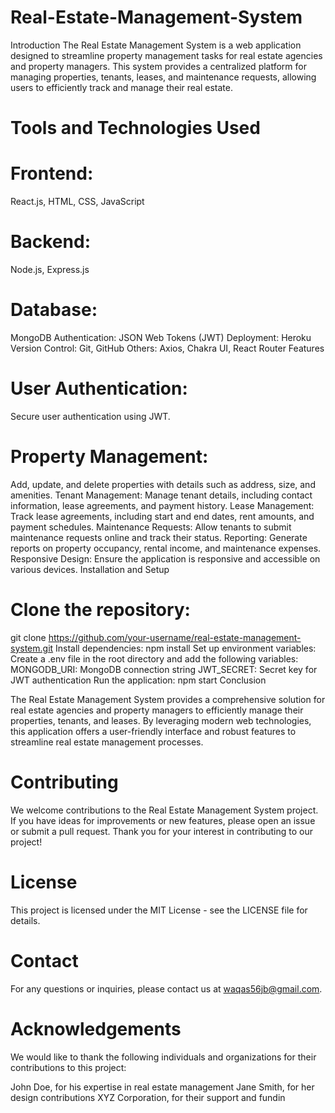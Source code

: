 # Real-Estate-Management-System
Introduction The Real Estate Management System is a web application designed to streamline property management tasks for real estate agencies and property managers. This system provides a centralized platform for managing properties, tenants, leases, and maintenance requests, allowing users to efficiently track and manage their real estate.
# Tools and Technologies Used
# Frontend:
React.js, HTML, CSS, JavaScript
# Backend:
Node.js,
Express.js

# Database:
MongoDB Authentication: JSON Web Tokens (JWT) Deployment: Heroku Version Control: Git, GitHub Others: Axios, Chakra UI, React Router Features

# User Authentication: 
Secure user authentication using JWT.

# Property Management: 
Add, update, and delete properties with details such as address, size, and amenities.
Tenant Management: Manage tenant details, including contact information, lease agreements, and payment history. Lease Management: Track lease agreements, including start and end dates, rent amounts, and payment schedules. Maintenance Requests: Allow tenants to submit maintenance requests online and track their status. Reporting: Generate reports on property occupancy, rental income, and maintenance expenses. Responsive Design: Ensure the application is responsive and accessible on various devices. Installation and Setup

# Clone the repository:
git clone https://github.com/your-username/real-estate-management-system.git Install dependencies: npm install Set up environment variables: Create a .env file in the root directory and add the following variables: MONGODB_URI: MongoDB connection string JWT_SECRET: Secret key for JWT authentication Run the application: npm start Conclusion

The Real Estate Management System provides a comprehensive solution for real estate agencies and property managers to efficiently manage their properties, tenants, and leases. By leveraging modern web technologies, this application offers a user-friendly interface and robust features to streamline real estate management processes.

# Contributing
We welcome contributions to the Real Estate Management System project. If you have ideas for improvements or new features, please open an issue or submit a pull request. Thank you for your interest in contributing to our project!

# License
This project is licensed under the MIT License - see the LICENSE file for details.

# Contact
For any questions or inquiries, please contact us at waqas56jb@gmail.com.

#  Acknowledgements
We would like to thank the following individuals and organizations for their contributions to this project:

John Doe, for his expertise in real estate management Jane Smith, for her design contributions XYZ Corporation, for their support and fundin
